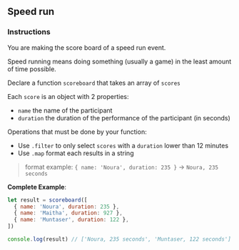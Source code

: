## Speed run

### Instructions

You are making the score board of a speed run event.

Speed running means doing something (usually a game) in the least amount of time
possible.

Declare a function `scoreboard` that takes an array of `scores`

Each `score` is an object with 2 properties:

- `name` the name of the participant
- `duration` the duration of the performance of the participant (in seconds)

Operations that must be done by your function:

- Use `.filter` to only select `scores` with a `duration` lower than 12 minutes
- Use `.map` format each results in a string

> format example: `{ name: 'Noura', duration: 235 }` -> `Noura, 235 seconds`

**Complete Example**:

```js
let result = scoreboard([
  { name: 'Noura', duration: 235 },
  { name: 'Maitha', duration: 927 },
  { name: 'Muntaser', duration: 122 },
])

console.log(result) // ['Noura, 235 seconds', 'Muntaser, 122 seconds']
```
